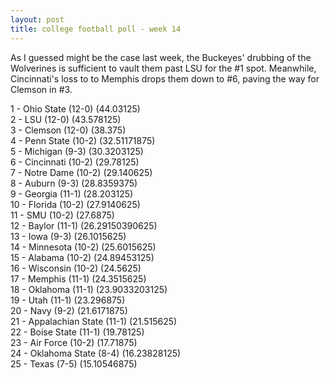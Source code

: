```yaml
---
layout: post
title: college football poll - week 14
---
```


As I guessed might be the case last week, the Buckeyes' drubbing of the
Wolverines is sufficient to vault them past LSU for the #1 spot.
Meanwhile, Cincinnati's loss to to Memphis drops them down to #6, paving
the way for Clemson in #3.

1 - Ohio State (12-0) (44.03125)  
2 - LSU (12-0) (43.578125)  
3 - Clemson (12-0) (38.375)  
4 - Penn State (10-2) (32.51171875)  
5 - Michigan (9-3) (30.3203125)  
6 - Cincinnati (10-2) (29.78125)  
7 - Notre Dame (10-2) (29.140625)  
8 - Auburn (9-3) (28.8359375)  
9 - Georgia (11-1) (28.203125)  
10 - Florida (10-2) (27.9140625)  
11 - SMU (10-2) (27.6875)  
12 - Baylor (11-1) (26.29150390625)  
13 - Iowa (9-3) (26.1015625)  
14 - Minnesota (10-2) (25.6015625)  
15 - Alabama (10-2) (24.89453125)  
16 - Wisconsin (10-2) (24.5625)  
17 - Memphis (11-1) (24.3515625)  
18 - Oklahoma (11-1) (23.9033203125)  
19 - Utah (11-1) (23.296875)  
20 - Navy (9-2) (21.6171875)  
21 - Appalachian State (11-1) (21.515625)  
22 - Boise State (11-1) (19.78125)  
23 - Air Force (10-2) (17.71875)  
24 - Oklahoma State (8-4) (16.23828125)  
25 - Texas (7-5) (15.10546875)  

